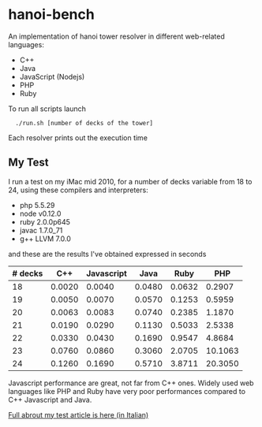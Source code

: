 hanoi-bench
=======

An implementation of hanoi tower resolver in different web-related languages:
* C++
* Java
* JavaScript (Nodejs)
* PHP
* Ruby

To run all scripts launch
```
  ./run.sh [number of decks of the tower]
```

Each resolver prints out the execution time


My Test
-------

I run a test on my iMac mid 2010, for a number of decks variable from 18 to 24, using these compilers and interpreters: 
* php 5.5.29
* node v0.12.0
* ruby 2.0.0p645
* javac 1.7.0_71
* g++ LLVM 7.0.0

and these are the results I've obtained expressed in seconds 

| # decks | C++ | Javascript | Java | Ruby | PHP | 
|----|--------|--------|--------|--------|--------| 
| 18 | 0.0020 | 0.0040 | 0.0480 | 0.0632 | 0.2907 | 
| 19 | 0.0050 | 0.0070 | 0.0570 | 0.1253 | 0.5959 | 
| 20 | 0.0063 | 0.0083 | 0.0740 | 0.2385 | 1.1870 | 
| 21 | 0.0190 | 0.0290 | 0.1130 | 0.5033 | 2.5338 | 
| 22 | 0.0330 | 0.0430 | 0.1690 | 0.9547 | 4.8684 | 
| 23 | 0.0760 | 0.0860 | 0.3060 | 2.0705 | 10.1063 | 
| 24 | 0.1260 | 0.1690 | 0.5710 | 3.8711 | 20.3050 | 

Javascript performance are great, not far from C++ ones. Widely used web languages like PHP and Ruby have very poor performances compared to C++ Javascript and Java.

[Full abrout my test article is here (in Italian)](http://www.marcovisona.it/web/prestazioni-php-javascript-ruby-java-c-confronto/)
